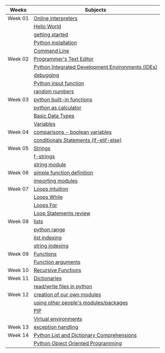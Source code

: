 |  Weeks 	|  Subjects   |
|-----------|-------------|
| Week 01 	| [Online interpreters](../course-content/online-interpreters.md) |
|  			| [Hello World](../course-content/python-hello-world.md)  |
|			| [getting started](../course-content/getting-started.md) |
| 			| [Python installation](../course-content/python-installation.md)  |
|			| [Command Line](../course-content/command-line.md)  |
| Week 02 |	[Programmer's Text Editor](../course-content/programmers-text-editor.md) |
|  | [Python Integrated Development Environments (IDEs)](../course-content/IDE.md)  |
|  | [debugging](../course-content/debugging.md)  |
|  | [Python input function](../course-content/input-function.md)  |
|  | [random numbers](https://docs.python.org/3/library/random.html)  |
| Week 03 |	[python built-in functions](../course-content/python-built-in-functions.md)|
|  | [python as calculator](../course-content/python-as-calculator.md)  |
|  | [Basic Data Types](../course-content/basic-data-types.md) |
|  |  [Variables](../course-content/variables.md) |
| Week 04 |	[comparisons - boolean variables](../course-content/comparisons-boolean-variables.md)	|
|  | [conditionals Statements (if-elif-else)](../course-content/conditionals-statements.md)  |
| Week 05 |	[Strings](../course-content/strings.md)	|
|  | [f-strings](../course-content/f-strings.md)  |
|  | [string module](https://docs.python.org/3/library/string.html)  |
| Week 06 |	[simple function definition](../course-content/simple-function-definition.md)	|
|  | [importing modules](../course-content/importing-modules.md) |
| Week 07 |	[Loops intuition](../course-content/loop-intution.md)	|
|  | [Loops While](../course-content/loop-statements-while.md)  |
|  | [Loops For](../course-content/loop-statements-for.md)  |
|  | [Loop Statements review](../course-content/loop-statements.md)  |
| Week 08 |	[lists](../course-content/python-list.md) |
|  | [python range](../course-content/python-range.md)  |
|  | [list indexing](../course-content/indexing-list.md)  |
|  | [string indexing](../course-content/indexing-string.md)  |
| Week 09 |	[Functions](../course-content/functions.md)	|
|  | [Function arguments](../course-content/function-arguments.md)  |
| Week 10 |	[Recursive Functions](../course-content/recursion.md)	|
| Week 11 |	[Dictionaries](../course-content/python-dictionary.md)	|
|  | [read/write files in python](../course-content/file-input-output.md)  |
| Week 12 |	[creation of our own modules](../course-content/modules.md)	|
|  | [using other people's modules/packages](../course-content/using-other-modules-packages.md)  |
|  | [PIP](../course-content/PIP.md)  |
|  | [Virtual environments](../course-content/virtual-environments.md)  |
| Week 13 |	[exception handling](../course-content/exception-handling.md)	|
| Week 14 |	[Python List and Dictionary Comprehensions](../course-content/python-comprehensions.md)	|
|  | [Python Object Oriented Programming](../course-content/python-object-oriented-programming.md)  |
